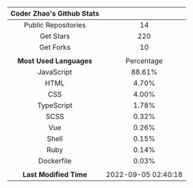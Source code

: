 | **Coder Zhao's Github Stats** | |
|:-:|:-:|
| Public Repositories | 14 |
| Get Stars | 220 |
| Get Forks | 10 |
| | |
| **Most Used Languages** | Percentage |
| JavaScript | 88.61% |
| HTML | 4.70% |
| CSS | 4.00% |
| TypeScript | 1.78% |
| SCSS | 0.32% |
| Vue | 0.26% |
| Shell | 0.15% |
| Ruby | 0.14% |
| Dockerfile | 0.03% |
| | |
| **Last Modified Time** | 2022-09-05 02:40:18 |